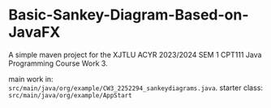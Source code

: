 # Basic-Sankey-Diagram-Based-on-JavaFX

A simple maven project for the XJTLU ACYR 2023/2024 SEM 1 CPT111 Java Programming Course Work 3.

main work in: `src/main/java/org/example/CW3_2252294_sankeydiagrams.java`.
starter class: `src/main/java/org/example/AppStart`
